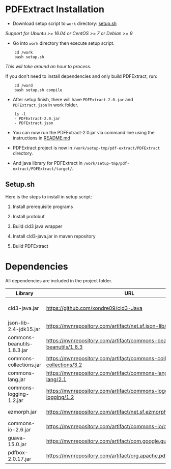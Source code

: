# PDFExtract Installation

- Download setup script to `work` directory: [setup.sh](setup.sh)

*Support for Ubuntu >= 16.04 or CentOS >= 7 or Debian >= 9*
	

- Go into `work` directory then execute setup script.

```
	cd /work
	bash setup.sh
```

*This will take around an hour to process.*

If you don't need to install dependencies and only build PDFExtract, run:

```
	cd /word
	bash setup.sh compile
```

- After setup finish, there will have `PDFExtract-2.0.jar` and `PDFExtract.json` in work folder.

```
	ls -l
	- PDFExtract-2.0.jar
	- PDFExtract.json
```

- You can now run the PDFExtract-2.0.jar via command line using the instructions in [README.md](README.md)

- PDFExtract project is now in `/work/setup-tmp/pdf-extract/PDFExtract` directory.

- And java library for PDFExtract in `/work/setup-tmp/pdf-extract/PDFExtract/target/`.


## Setup.sh

Here is the steps to install in setup script:


1. Install prerequisite programs

2. Install protobuf

3. Build cld3 java wrapper

4. Install cld3-java.jar in maven repository

5. Build PDFExtract


# Dependencies
All dependencies are included in the project folder.


| Library | URL| Description |
| --- | --- | --- |
| cld3-java.jar | https://github.com/xondre09/cld3-Java | Java wrapper for cld3 |
| json-lib-2.4-jdk15.jar |	https://mvnrepository.com/artifact/net.sf.json-lib/json-lib/2.4 | Read json |
| commons-beanutils-1.8.3.jar | https://mvnrepository.com/artifact/commons-beanutils/commons-beanutils/1.8.3 | Dependency of json |
| commons-collections.jar | https://mvnrepository.com/artifact/commons-collections/commons-collections/3.2 | Dependency of json |
| commons-lang.jar | https://mvnrepository.com/artifact/commons-lang/commons-lang/2.1 | Dependency of json |
| commons-logging-1.2.jar |	https://mvnrepository.com/artifact/commons-logging/commons-logging/1.2 | Dependency of json |
| ezmorph.jar |	https://mvnrepository.com/artifact/net.sf.ezmorph/ezmorph/1.0.6 | Dependency of json |
| commons-io-2.6.jar | https://mvnrepository.com/artifact/commons-io/commons-io/2.6 | Read / write file |
| guava-15.0.jar |	https://mvnrepository.com/artifact/com.google.guava/guava/15.0 | Manage collections |
| pdfbox-2.0.17.jar |	https://mvnrepository.com/artifact/org.apache.pdfbox/pdfbox/2.0.17 | Manage pdf file |

